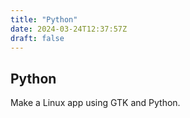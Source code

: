 ```yaml
---
title: "Python"
date: 2024-03-24T12:37:57Z
draft: false
---
```


## Python

Make a Linux app using GTK and Python.
